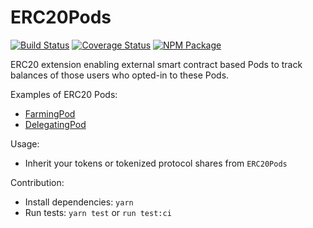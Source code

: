# ERC20Pods

[![Build Status](https://github.com/1inch/erc20-pods/workflows/CI/badge.svg)](https://github.com/1inch/erc20-pods/actions)
[![Coverage Status](https://codecov.io/gh/1inch/erc20-pods/branch/master/graph/badge.svg?token=Z3D5O3XUYV)](https://codecov.io/gh/1inch/erc20-pods)
[![NPM Package](https://img.shields.io/npm/v/@1inch/erc20-pods.svg)](https://www.npmjs.org/package/@1inch/erc20-pods)

ERC20 extension enabling external smart contract based Pods to track balances of those users who opted-in to these Pods.

Examples of ERC20 Pods:
- [FarmingPod](https://github.com/1inch/farming)
- [DelegatingPod](https://github.com/1inch/delegating)

Usage:
- Inherit your tokens or tokenized protocol shares from `ERC20Pods`

Contribution:
- Install dependencies: `yarn` 
- Run tests: `yarn test` or `run test:ci`
